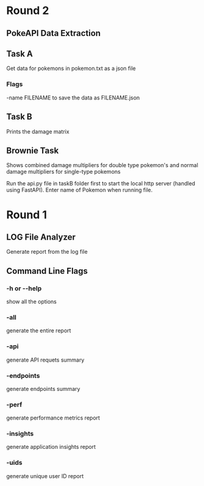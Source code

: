 # Round 2
## PokeAPI Data Extraction
## Task A
Get data for pokemons in pokemon.txt as a json file
### Flags
  -name FILENAME
  to save the data as FILENAME.json


## Task B
Prints the damage matrix

## Brownie Task
Shows combined damage multipliers for double type pokemon's and normal damage multipliers for single-type pokemons

Run the api.py file in taskB folder first to start the local http server (handled using FastAPI).
Enter name of Pokemon when running file.



# Round 1
## LOG File Analyzer
Generate report from the log file

## Command Line Flags
### -h or --help
show all the options

### -all
generate the entire report

### -api
generate API requets summary

### -endpoints
generate endpoints summary

### -perf
generate performance metrics report

### -insights
generate application insights report

### -uids
generate unique user ID report
